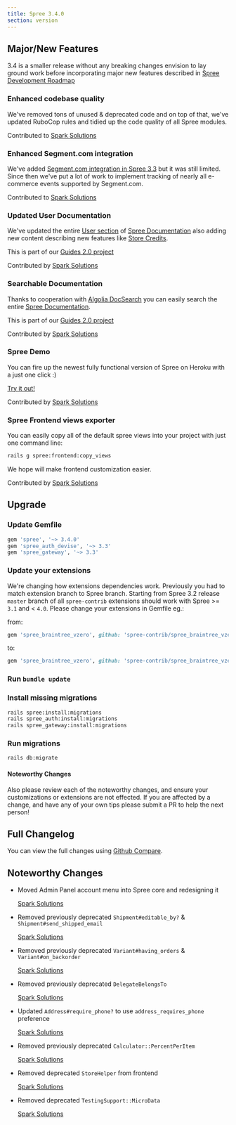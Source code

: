 ```yaml
---
title: Spree 3.4.0
section: version
---
```


## Major/New Features

3.4 is a smaller release without any breaking changes envision to
lay ground work before incorporating major new features
described in [Spree Development Roadmap](https://github.com/spree/spree/milestones?direction=asc&sort=due_date&state=open)

### Enhanced codebase quality

We've removed tons of unused & deprecated code and on top of that, we've updated
RuboCop rules and tidied up the code quality of all Spree modules.

Contributed to [Spark Solutions](https://github.com/spree/spree/issues/8268)

### Enhanced Segment.com integration

We've added [Segment.com integration in Spree 3.3](https://guides.spreecommerce.org/release_notes/spree_3_3_0.html#segmentcom-tracker-integration)
but it was still limited. Since then we've put a lot of work to implement
tracking of nearly all e-commerce events supported by Segment.com.

Contributed to [Spark Solutions](https://github.com/spree/spree/issues/8264)

### Updated User Documentation

We've updated the entire [User section](https://guides.spreecommerce.org/user/) of
[Spree Documentation](https://guides.spreecommerce.org/) also adding new content describing new features like
[Store Credits](https://guides.spreecommerce.org/user/configuring_store_credit_categories.html).

This is part of our [Guides 2.0 project](https://github.com/spree/spree/issues/8270)

Contributed by [Spark Solutions](https://github.com/spree/spree/pull/8256)

### Searchable Documentation

Thanks to cooperation with [Algolia DocSearch](https://community.algolia.com/docsearch/)
you can easily search the entire [Spree Documentation](https://guides.spreecommerce.org/).

This is part of our [Guides 2.0 project](https://github.com/spree/spree/issues/8270)

Contributed by [Spark Solutions](https://github.com/spree/spree/pull/8300)

### Spree Demo

You can fire up the newest fully functional version of Spree
on Heroku with a just one click :)

[Try it out!](https://heroku.com/deploy?template=https://github.com/spree/spree)

Contributed by [Spark Solutions](https://github.com/spree/spree/pull/8266)

### Spree Frontend views exporter

You can easily copy all of the default spree views into
your project with just one command line:

```bash
rails g spree:frontend:copy_views
```

We hope will make frontend customization easier.

Contributed by [Spark Solutions](https://github.com/spree/spree/issues/8265)

## Upgrade

### Update Gemfile

```ruby
gem 'spree', '~> 3.4.0'
gem 'spree_auth_devise', '~> 3.3'
gem 'spree_gateway', '~> 3.3'
```

### Update your extensions

We're changing how extensions dependencies work. Previously you had to match
extension branch to Spree branch. Starting from Spree 3.2 release `master` branch of all
`spree-contrib` extensions should work with Spree >= `3.1` and < `4.0`. Please change
your extensions in Gemfile eg.:

from:

```ruby
gem 'spree_braintree_vzero', github: 'spree-contrib/spree_braintree_vzero', branch: '3-1-stable'
```

to:

```ruby
gem 'spree_braintree_vzero', github: 'spree-contrib/spree_braintree_vzero'
```

### Run `bundle update`

### Install missing migrations

```bash
rails spree:install:migrations
rails spree_auth:install:migrations
rails spree_gateway:install:migrations
```

### Run migrations

```bash
rails db:migrate
```

#### Noteworthy Changes

Also please review each of the noteworthy changes, and ensure your customizations
or extensions are not effected. If you are affected by a change, and have any
of your own tips please submit a PR to help the next person!

## Full Changelog

You can view the full changes using [Github Compare](https://github.com/spree/spree/compare/3-3-stable...master).

## Noteworthy Changes

* Moved Admin Panel account menu into Spree core and redesigning it

  [Spark Solutions](https://github.com/spree/spree/pull/8249)

* Removed previously deprecated `Shipment#editable_by?` & `Shipment#send_shipped_email`

  [Spark Solutions](https://github.com/spree/spree/pull/8276)

* Removed previously deprecated `Variant#having_orders` & `Variant#on_backorder`

  [Spark Solutions](https://github.com/spree/spree/pull/8277)

* Removed previously deprecated `DelegateBelongsTo`

  [Spark Solutions](https://github.com/spree/spree/pull/8275)

* Updated `Address#require_phone?` to use `address_requires_phone` preference

  [Spark Solutions](https://github.com/spree/spree/pull/8290)

* Removed previously deprecated `Calculator::PercentPerItem`

  [Spark Solutions](https://github.com/spree/spree/pull/8314)

* Removed deprecated `StoreHelper` from frontend

  [Spark Solutions](https://github.com/spree/spree/pull/8316)

* Removed deprecated `TestingSupport::MicroData`

  [Spark Solutions](https://github.com/spree/spree/pull/8315)
